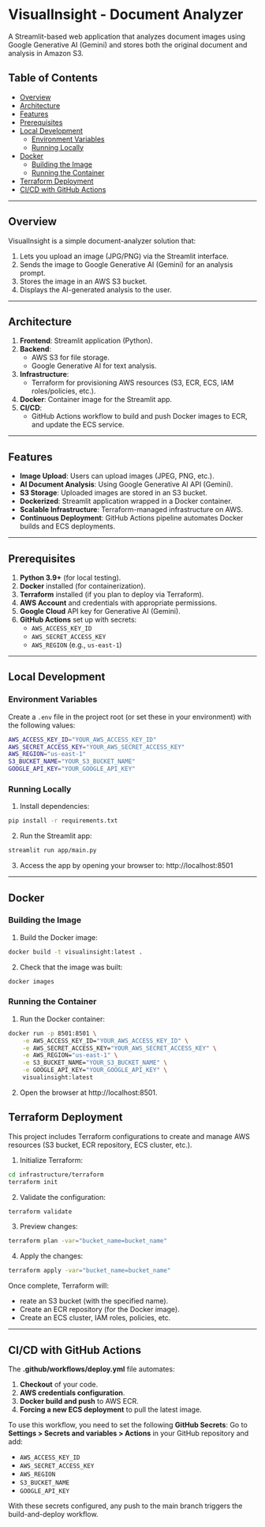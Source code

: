 # VisualInsight - Document Analyzer

A Streamlit-based web application that analyzes document images using Google Generative AI (Gemini) and stores both the original document and analysis in Amazon S3.

## Table of Contents

- [Overview](#overview)
- [Architecture](#architecture)
- [Features](#features)
- [Prerequisites](#prerequisites)
- [Local Development](#local-development)
  - [Environment Variables](#environment-variables)
  - [Running Locally](#running-locally)
- [Docker](#docker)
  - [Building the Image](#building-the-image)
  - [Running the Container](#running-the-container)
- [Terraform Deployment](#terraform-deployment)
- [CI/CD with GitHub Actions](#cicd-with-github-actions)

---

## Overview

VisualInsight is a simple document-analyzer solution that:

1. Lets you upload an image (JPG/PNG) via the Streamlit interface.
2. Sends the image to Google Generative AI (Gemini) for an analysis prompt.
3. Stores the image in an AWS S3 bucket.
4. Displays the AI-generated analysis to the user.

---

## Architecture

1. **Frontend**: Streamlit application (Python).
2. **Backend**: 
   - AWS S3 for file storage.
   - Google Generative AI for text analysis.
3. **Infrastructure**:
   - Terraform for provisioning AWS resources (S3, ECR, ECS, IAM roles/policies, etc.).
4. **Docker**: Container image for the Streamlit app.
5. **CI/CD**:
   - GitHub Actions workflow to build and push Docker images to ECR, and update the ECS service.

---

## Features

- **Image Upload**: Users can upload images (JPEG, PNG, etc.).
- **AI Document Analysis**: Using Google Generative AI API (Gemini).
- **S3 Storage**: Uploaded images are stored in an S3 bucket.
- **Dockerized**: Streamlit application wrapped in a Docker container.
- **Scalable Infrastructure**: Terraform-managed infrastructure on AWS.
- **Continuous Deployment**: GitHub Actions pipeline automates Docker builds and ECS deployments.

---

## Prerequisites

1. **Python 3.9+** (for local testing).
2. **Docker** installed (for containerization).
3. **Terraform** installed (if you plan to deploy via Terraform).
4. **AWS Account** and credentials with appropriate permissions.
5. **Google Cloud** API key for Generative AI (Gemini).
6. **GitHub Actions** set up with secrets:
   - `AWS_ACCESS_KEY_ID`
   - `AWS_SECRET_ACCESS_KEY`
   - `AWS_REGION` (e.g., `us-east-1`)

---

## Local Development

### Environment Variables

Create a `.env` file in the project root (or set these in your environment) with the following values:

```bash
AWS_ACCESS_KEY_ID="YOUR_AWS_ACCESS_KEY_ID"
AWS_SECRET_ACCESS_KEY="YOUR_AWS_SECRET_ACCESS_KEY"
AWS_REGION="us-east-1"
S3_BUCKET_NAME="YOUR_S3_BUCKET_NAME"
GOOGLE_API_KEY="YOUR_GOOGLE_API_KEY"
```

### Running Locally

1. Install dependencies:

```bash
pip install -r requirements.txt
```

2. Run the Streamlit app:

```bash
streamlit run app/main.py
```

3. Access the app by opening your browser to:
http://localhost:8501

---
## Docker

### Building the Image

1. Build the Docker image:

```bash
docker build -t visualinsight:latest .
```

2. Check that the image was built:

```bash
docker images
```

### Running the Container

1. Run the Docker container:

```bash
docker run -p 8501:8501 \
    -e AWS_ACCESS_KEY_ID="YOUR_AWS_ACCESS_KEY_ID" \
    -e AWS_SECRET_ACCESS_KEY="YOUR_AWS_SECRET_ACCESS_KEY" \
    -e AWS_REGION="us-east-1" \
    -e S3_BUCKET_NAME="YOUR_S3_BUCKET_NAME" \
    -e GOOGLE_API_KEY="YOUR_GOOGLE_API_KEY" \
    visualinsight:latest
```

2. Open the browser at http://localhost:8501.


## Terraform Deployment
This project includes Terraform configurations to create and manage AWS resources (S3 bucket, ECR repository, ECS cluster, etc.).

1. Initialize Terraform:

```bash
cd infrastructure/terraform
terraform init
```

2. Validate the configuration:

```bash
terraform validate
```

3. Preview changes:

```bash
terraform plan -var="bucket_name=bucket_name"
```

4. Apply the changes:

```bash
terraform apply -var="bucket_name=bucket_name"
```

Once complete, Terraform will:
* reate an S3 bucket (with the specified name).
* Create an ECR repository (for the Docker image).
* Create an ECS cluster, IAM roles, policies, etc.

---

## CI/CD with GitHub Actions
The **.github/workflows/deploy.yml** file automates:

1. **Checkout** of your code.
2. **AWS credentials configuration**.
3. **Docker build and push** to AWS ECR.
4. **Forcing a new ECS deployment** to pull the latest image.

To use this workflow, you need to set the following **GitHub Secrets**:
Go to **Settings > Secrets and variables > Actions** in your GitHub repository and add:

* `AWS_ACCESS_KEY_ID`
* `AWS_SECRET_ACCESS_KEY`
* `AWS_REGION`
* `S3_BUCKET_NAME`
* `GOOGLE_API_KEY`

With these secrets configured, any push to the main branch triggers the build-and-deploy workflow.